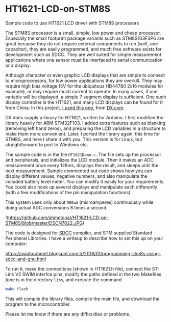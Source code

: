 # HT1621-LCD-on-STM8S
Sample code to use HT1621 LCD driver with STM8S processors

The STM8S processor is a small, simple, low power and cheap processor. Especially the small footprint package variants such as STM8S103F3P6 are great because they do not require external components to run (well, one capacitor), they are easily programmed, and much free software exists for development such as SDCC. They are well suited for simple measurement applications where one sensor must be interfaced to serial communication or a display.

Although character or even graphic LCD displays that are simple to connect to microprocessors, for low power applications they are overkill. They may require high bias voltage (5V for the ubiquitous HD44780 2x16 modules for example), or may require much current to operate. In many cases, if one variable will be displayed, a simple 7 segment display is sufficient. One such display controller is the HT1621, and many LCD displays can be found for it from China. In this project, [I used this one](http://www.dx.com/p/2-4-inch-6-digit-7-segment-lcd-display-module-blue-backlit-for-arduino-435834), from [DX.com](dx.com). 

DX does supply a library for HT1621, written for Arduino. I first modified the library heavily for ARM STM32F103. I added extra features such as blanking (removing left hand zeros), and preparing the LCD variables in a structure to make them more convenient. Later, I ported the library again, this time for STM8S, and here I share it with you. This version is for Linux, but straightforward to port to Windows etc.

The sample code is in the file `HT1621Demo.c`. The file sets up the processor and peripherals, and initializes the LCD module. Then it makes an ADC measurement once every 128ms, displays the result, and sleeps until the next measurement. Sample commented out code shows how you can display different values, negative numbers, and also manipulate the included battery level meter. You can modify it easily for your requirements. You could also hook up several displays and manipulate each differently (with a few modifications of the pin manipulation functions)

This system uses only about `900uA` (microamperes) continuously while doing actual ADC conversions 8 times a second.

!(https://github.com/ahmetonat/HT1621-LCD-on-STM8S/blob/master/DSCN7022.JPG)

The code is designed for [SDCC](http://sdcc.sourceforge.net/) compiler, and STM supplied Standard Peripheral Libraries. I have a writeup to describe how to set this up on your computer:

https://aviatorahmet.blogspot.com.tr/2018/01/programming-stm8s-using-sdcc-and-gnu.html

To run it, make the connections (shown in HT1621.h file), connect the ST-Link V2 SWIM interfce pins, modify the paths defined in the two Makefiles (one is in the directory `libs`, and execute the command 
```bash
make flash
```
This will compile the library files, compile the main file, and download the program to the microcontroller.

Please let me know if there are any difficulties or problems.
